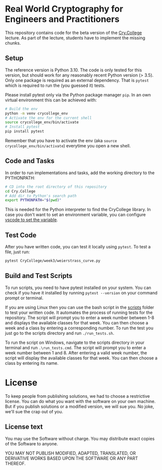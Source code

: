 # Real World Cryptography for Engineers and Practitioners
This repository contains code for the beta version of the [Cry.College](https://cry.college) lecture.
As part of the lecture, students have to implement the missing chunks.

## Setup
The reference version is Python 3.10. The code is only tested for this version, but should work for any reasonably recent Python version (> 3.5).
Only one package is required as an external dependency. That is `pytest` which is required to run the (you guessed it) tests.

Please install pytest only via the Python package manager `pip`. In an own virtual environment this can be achieved with:

```bash
# Build the env
python -m venv crycollege_env
# Activate the env for the current shell
source crycollege_env/bin/activate
# Install pytest
pip install pytest
```

Remember that you have to activate the env (aka `source crycollege_env/bin/activate`) everytime you open a new shell.

## Code and Tasks
In order to run implementations and tasks, add the working directory to the PYTHONPATH:

```bash
# CD into the root directory of this repository
cd Cry.College
# Add dir to Python's search path
export PYTHONPATH="$(pwd)"
``` 

This is needed for the Python interpreter to find the CryCollege library.
In case you don't want to set an environment variable, you can configure [vscode to set the variable](https://code.visualstudio.com/docs/python/environments#_use-of-the-pythonpath-variable).

## Test Code
After you have written code, you can test it locally using `pytest`.
To test a file, just run:

```bash
pytest CryCollege/week3/weierstrass_curve.py
``` 

## Build and Test Scripts
To run scripts, you need to have pytest installed on your system. You can check if you have it installed by running ``pytest --version`` on your command prompt or terminal. 

If you are using Linux then you can use the bash script in the [scripts](./scripts) folder to test your written code. It automates the process of running tests for the repository. The script will prompt you to enter a week number between 1-8 and displays the available classes for that week. You can then choose a week and a class by entering a corresponding number. To run the test you just go to the scripts directory and run `./run_tests.sh`. 
 
To run the script on Windows, navigate to the scripts directory in your terminal and run `.\run_tests.cmd`. The script will prompt you to enter a week number between 1 and 8. After entering a valid week number, the script will display the available classes for that week. You can then choose a class by entering its name.

# License
To keep people from publishing solutions, we had to choose a restrictive license.
You can do what you want with the software on your own machine.
But if you publish solutions or a modified version, we will sue you.
No joke, we'll sue the crap out of you.


## License text
You may use the Software without charge.
You may distribute exact copies of the Software to anyone.

YOU MAY NOT PUBLISH MODIFIED, ADAPTED, TRANSLATED, OR
DERIVATIVE WORKS BASED UPON THE SOFTWARE OR ANY PART THEREOF.
